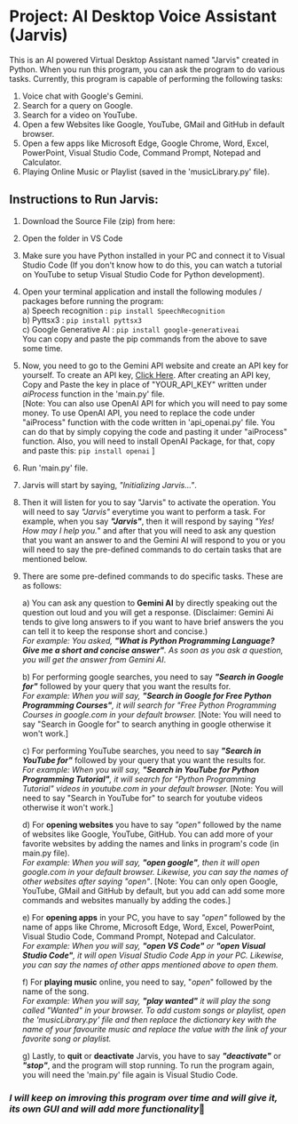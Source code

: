 # Project: AI Desktop Voice Assistant (Jarvis)

This is an AI powered Virtual Desktop Assistant named "Jarvis" created in Python. When you run this program, you can ask the program to do various tasks. Currently, this program is capable of performing the following tasks:
1) Voice chat with Google's Gemini.
2) Search for a query on Google.
3) Search for a video on YouTube.
4) Open a few Websites like Google, YouTube, GMail and GitHub in default browser.
5) Open a few apps like Microsoft Edge, Google Chrome, Word, Excel, PowerPoint, Visual Studio Code, Command Prompt, Notepad and Calculator.
6) Playing Online Music or Playlist (saved in the 'musicLibrary.py' file).

## Instructions to Run Jarvis:

1) Download the Source File (zip) from here:

2) Open the folder in VS Code

3) Make sure you have Python installed in your PC and connect it to Visual Studio Code (If you don't know how to do this, you can watch a tutorial on YouTube to setup Visual Studio Code for Python development).

4) Open your terminal application and install the following modules / packages before running the program:<br>
    a) Speech recognition : `pip install SpeechRecognition`<br>
    b) Pyttsx3 : `pip install pyttsx3`<br>
    c) Google Generative AI : `pip install google-generativeai`<br>
    You can copy and paste the pip commands from the above to save some time.

5) Now, you need to go to the Gemini API website and create an API key for yourself. To create an API key, [Click Here](https://ai.google.dev/gemini-api/docs/api-key). After creating an API key, Copy and Paste the key in place of "YOUR_API_KEY" written under _aiProcess_ function in the 'main.py' file.<br>[Note: You can also use OpenAI API for which you will need to pay some money. To use OpenAI API, you need to replace the code under "aiProcess" function with the code written in 'api_openai.py' file. You can do that by simply copying the code and pasting it under "aiProcess" function. Also, you will need to install OpenAI Package, for that, copy and paste this: `pip install openai` ]

5) Run 'main.py' file.

6) Jarvis will start by saying, _"Initializing Jarvis..."_. 

7) Then it will listen for you to say "Jarvis" to activate the operation. You will need to say _"Jarvis"_ everytime you want to perform a task. 
For example, when you say **_"Jarvis"_**, then it will respond by saying _"Yes! How may I help you._" and after that you will need to ask any question that you want an answer to and the Gemini AI will respond to you or you will need to say the pre-defined commands to do certain tasks that are mentioned below.

8) There are some pre-defined commands to do specific tasks. These are as follows:

    a) You can ask any question to **Gemini AI** by directly speaking out the question out loud and you will get a response. (Disclaimer: Gemini Ai tends to give long answers to if you want to have brief answers the you can tell it to keep the response short and concise.)<br>
        _For example: You asked, ***"What is Python Programming Language? Give me a short and concise answer"***. As soon as you ask a question, you will get the answer from Gemini AI_.
    
    b) For performing google searches, you need to say ***"Search in Google for"*** followed by your query that you want the results for.<br>
        _For example: When you will say, ***"Search in Google for Free Python Programming Courses"***, it will search for "Free Python Programming Courses in google.com in your default browser._
     [Note: You will need to say "Search in Google for" to search anything in google otherwise it won't work.]
     
    c) For performing YouTube searches, you need to say ***"Search in YouTube for"*** followed by your query that you want the results for.<br>
        _For example: When you will say, ***"Search in YouTube for Python Programming Tutorial"***, it will search for "Python Programming Tutorial" videos in youtube.com in your default browser._
     [Note: You will need to say "Search in YouTube for" to search for youtube videos otherwise it won't work.]
    
    d) For **opening websites** you have to say _"open"_ followed by the name of websites like Google, YouTube, GitHub. You can add more of your favorite websites by adding the names and links in program's code (in main.py file).<br>
        _For example: When you will say, ***"open google"***, then it will open google.com in your default browser. Likewise, you can say the names of other websites after saying "open"_. 
     [Note: You can only open Google, YouTube, GMail and GitHub by default, but you add can add some more commands and websites manually by adding the codes.]
    
    e) For **opening apps** in your PC, you have to say _"open"_ followed by the name of apps like Chrome, Microsoft Edge, Word, Excel, PowerPoint, Visual Studio Code, Command Prompt, Notepad and Calculator.<br>
        _For example: When you will say, ***"open VS Code"*** or ***"open Visual Studio Code"***, it will open Visual Studio Code App in your PC. Likewise, you can say the names of other apps mentioned above to open them._
    
    f) For **playing music** online, you need to say, "_open_" followed by the name of the song.<br>
        _For example: When you will say, **"play wanted"** it will play the song called "Wanted" in your browser. To add custom songs or playlist, open the 'musicLibrary.py' file and then replace the dictionary key with the name of your favourite music and replace the value with the link of your favorite song or playlist._
    
    g) Lastly, to **quit** or **deactivate** Jarvis, you have to say ***"deactivate"*** or ***"stop"***, and the program will stop running. To run the program again, you will need the 'main.py' file again is Visual Studio Code.

### ***I will keep on imroving this program over time and will give it, its own GUI and will add more functionality***🎯
